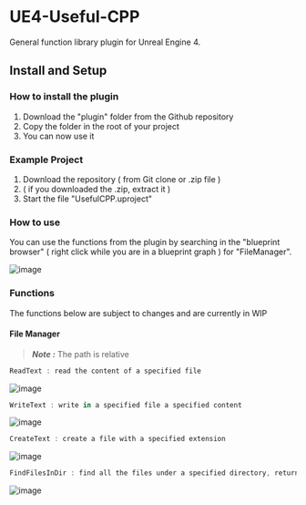 # UE4-Useful-CPP

General function library plugin for Unreal Engine 4.

## Install and Setup 
### How to install the plugin
1. Download the "plugin" folder from the Github repository
2. Copy the folder in the root of your project
3. You can now use it

### Example Project
1. Download the repository ( from Git clone or .zip file )
2. ( if you downloaded the .zip, extract it )
3. Start the file "UsefulCPP.uproject"

### How to use
You can use the functions from the plugin by searching in the "blueprint browser" ( right click while you are in a blueprint graph ) for "FileManager".

![image](https://user-images.githubusercontent.com/76840739/162073965-e5a2f277-42f3-43b8-981f-206cd39f133b.png)

### Functions
The functions below are subject to changes and are currently in WIP
#### File Manager
> ***Note :*** The path is relative
```cs
ReadText : read the content of a specified file
```
![image](https://user-images.githubusercontent.com/76840739/162074990-0f7b75b9-06e7-4ed2-9872-c23736bc8503.png)

```cs
WriteText : write in a specified file a specified content
```
![image](https://user-images.githubusercontent.com/76840739/162074927-11240dbc-4835-49ed-a453-a0c5d965771d.png)

```cs
CreateText : create a file with a specified extension
```
![image](https://user-images.githubusercontent.com/76840739/162075089-f4971190-be7f-4efe-b8ac-104a39f8458c.png)

```cs
FindFilesInDir : find all the files under a specified directory, returns an array of Names
```
![image](https://user-images.githubusercontent.com/76840739/162074859-de9b6f92-87a3-4e30-87e2-603c94bbb31c.png)



